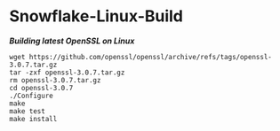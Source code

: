 # Snowflake-Linux-Build

***Building latest OpenSSL on Linux***

```
wget https://github.com/openssl/openssl/archive/refs/tags/openssl-3.0.7.tar.gz
tar -zxf openssl-3.0.7.tar.gz
rm openssl-3.0.7.tar.gz
cd openssl-3.0.7
./Configure
make
make test
make install
```
